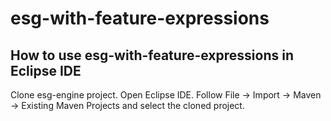 # esg-with-feature-expressions

## How to use esg-with-feature-expressions in Eclipse IDE

Clone esg-engine project. 
Open Eclipse IDE. 
Follow File -> Import -> Maven -> Existing Maven Projects and select the cloned project. 
